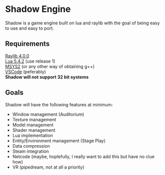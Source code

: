 # Shadow Engine
Shadow is a game engine built on lua and raylib with the goal of being easy to use and easy to port. 

## Requirements
[Raylib 4.0.0](https://github.com/raysan5/raylib/releases/tag/4.0.0)  
[Lua 5.4.2](http://luabinaries.sourceforge.net/) (use release 1)  
[MSYS2](https://www.msys2.org/) (or any other way of obtaining g++)  
[VSCode](https://code.visualstudio.com/) (peferably)  
**Shadow will not support 32 bit systems**  
## Goals
Shadow will have the following features at minimum:  
- Window management (Auditorium)
- Texture management
- Model management
- Shader management
- Lua implementation
- Entity/Environment management (Stage Play)
- Data compression
- Steam integration
- Netcode (maybe, hoplefully, I really want to add this but have no clue how)
- VR (pipedream, not at all a priority)